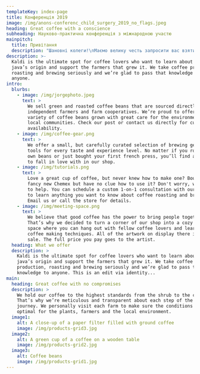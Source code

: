 ```yaml
---
templateKey: index-page
title: Конференція 2019
image: /img/anons-conferenc_child_surgery_2019_no_flags.jpeg
heading: Great coffee with a conscience
subheading: Науково-практична конференція з міжнародною участю
mainpitch:
  title: Привітання
  description: "Шановні колеги!\nМаємо велику честь запросити вас взяти участь в VII Науково-практичній конференції з міжнародною участю «МАЛОІНВАЗИВНА ХІРУРГІЯ ТА УРОЛОГІЯ ДИТЯЧОГО ВІКУ 2019» до Києва.\nЦей захід має важливу освітню, наукову та соціальну місію, він фокусується на актуальних питаннях та сучасних тенденціях дитячої хірургії та урології. В конференції приймуть участь провідні фахівці галузі з багатьох країн світу. \nПід час заходу будуть проведені цикли «живої хірургії». Учасники конференції отримають можливість відвідати майстер-клас «Як це роблю я», присвячений складним хірургічним випадкам.\nМаленькі пацієнти, яким в рамках даної конференції будуть виконані оперативні втручання, це, як правило, соціальні дітки, які просто не мають можливості отримати лікування за кордоном, а досвід проведення подібних хірургічних операцій в Україні, на жаль, невеликий.\nЩиро сподіваємося, що участь у конференції стане корисною не тільки завдяки отриманим новим знанням і навичкам, але й надасть можливість втілити їх у повсякденну практичну діяльність дитячого хірурга та уролога.\n         З повагою,\nПрезидент Всеукраїнської Асоціації дитячих хірургів, д.м.н., \nпрофесор кафедри дитячої хірургії НМУ ім. О.О. Богомольця\t\n\nО.Г. Дубровін\n\nЗавідувач кафедри дитячої хірургії НМУ ім. О.О. Богомольця, \nд.м.н., професор\t\nА.Ф. Левицький \n\t\nКерівник служби хірургії дитячого віку Універсальної клініки «Оберіг», к.м.н., асистент кафедри дитячої хірургії НМУ ім. О.О. Богомольця\t\nО.С. Годік\n\nГенеральний менеджер KarlStorz в Україні\t\nВ.А. Швачка"
description: >-
  Kaldi is the ultimate spot for coffee lovers who want to learn about their
  java’s origin and support the farmers that grew it. We take coffee production,
  roasting and brewing seriously and we’re glad to pass that knowledge to
  anyone.
intro:
  blurbs:
    - image: /img/jorgephoto.jpeg
      text: >
        We sell green and roasted coffee beans that are sourced directly from
        independent farmers and farm cooperatives. We’re proud to offer a
        variety of coffee beans grown with great care for the environment and
        local communities. Check our post or contact us directly for current
        availability.
    - image: /img/coffee-gear.png
      text: >
        We offer a small, but carefully curated selection of brewing gear and
        tools for every taste and experience level. No matter if you roast your
        own beans or just bought your first french press, you’ll find a gadget
        to fall in love with in our shop.
    - image: /img/tutorials.png
      text: >
        Love a great cup of coffee, but never knew how to make one? Bought a
        fancy new Chemex but have no clue how to use it? Don't worry, we’re here
        to help. You can schedule a custom 1-on-1 consultation with our baristas
        to learn anything you want to know about coffee roasting and brewing.
        Email us or call the store for details.
    - image: /img/meeting-space.png
      text: >
        We believe that good coffee has the power to bring people together.
        That’s why we decided to turn a corner of our shop into a cozy meeting
        space where you can hang out with fellow coffee lovers and learn about
        coffee making techniques. All of the artwork on display there is for
        sale. The full price you pay goes to the artist.
  heading: What we offer
  description: >
    Kaldi is the ultimate spot for coffee lovers who want to learn about their
    java’s origin and support the farmers that grew it. We take coffee
    production, roasting and brewing seriously and we’re glad to pass that
    knowledge to anyone. This is an edit via identity...
main:
  heading: Great coffee with no compromises
  description: >
    We hold our coffee to the highest standards from the shrub to the cup.
    That’s why we’re meticulous and transparent about each step of the coffee’s
    journey. We personally visit each farm to make sure the conditions are
    optimal for the plants, farmers and the local environment.
  image1:
    alt: A close-up of a paper filter filled with ground coffee
    image: /img/products-grid3.jpg
  image2:
    alt: A green cup of a coffee on a wooden table
    image: /img/products-grid2.jpg
  image3:
    alt: Coffee beans
    image: /img/products-grid1.jpg
---
```



